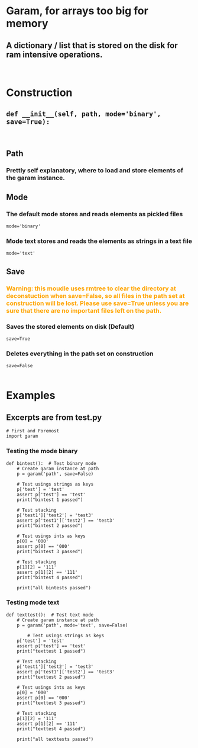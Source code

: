 # Garam, for arrays too big for memory    
## A dictionary / list that is stored on the disk for ram intensive operations.
<br/>

# Construction
## ``` def __init__(self, path, mode='binary', save=True): ```  
<br/>

## Path  
### Prettly self explanatory, where to load and store elements of the garam instance.
## Mode 
### The default mode stores and reads elements as pickled files   
 ``` mode='binary' ```  
### Mode text stores and reads the elements as strings in a text file  
``` mode='text' ```  
## Save  
<h3 style="color:orange">Warning: this moudle uses rmtree to clear the directory at deconstuction when save=False, so all files in the path set at construction will be lost. Please use save=True unless you are sure that there are no important files left on the path.</h3>

### Saves the stored elements on disk (Default)
```save=True```  
### Deletes everything in the path set on construction 
``` save=False ```  
<br/>

# Examples  
## Excerpts are from test.py

```
# First and Foremost
import garam
```

### Testing the mode binary
```
def bintest():  # Test binary mode
    # Create garam instance at path
    p = garam('path', save=False)

    # Test usings strings as keys
    p['test'] = 'test'
    assert p['test'] == 'test'
    print("bintest 1 passed")

    # Test stacking 
    p['test1']['test2'] = 'test3'
    assert p['test1']['test2'] == 'test3'
    print("bintest 2 passed")

    # Test usings ints as keys
    p[0] = '000'
    assert p[0] == '000'
    print("bintest 3 passed")

    # Test stacking 
    p[1][2] = '111'
    assert p[1][2] == '111'
    print("bintest 4 passed")

    print("all bintests passed")
```
### Testing mode text  
```
def texttest():  # Test text mode
    # Create garam instance at path
    p = garam('path', mode='text', save=False)

        # Test usings strings as keys
    p['test'] = 'test'
    assert p['test'] == 'test'
    print("texttest 1 passed")

    # Test stacking 
    p['test1']['test2'] = 'test3'
    assert p['test1']['test2'] == 'test3'
    print("texttest 2 passed")

    # Test usings ints as keys
    p[0] = '000'
    assert p[0] == '000'
    print("texttest 3 passed")

    # Test stacking 
    p[1][2] = '111'
    assert p[1][2] == '111'
    print("texttest 4 passed")

    print("all texttests passed")
    

```